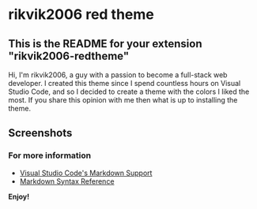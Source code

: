 # rikvik2006 red theme
## This is the README for your extension "rikvik2006-redtheme"

Hi, I'm rikvik2006, a guy with a passion to become a full-stack web developer.
I created this theme since I spend countless hours on Visual Studio Code, and so I decided to create a theme with the colors I liked the most.
If you share this opinion with me then what is up to installing the theme.

## Screenshots



### For more information
* [Visual Studio Code's Markdown Support](http://code.visualstudio.com/docs/languages/markdown)
* [Markdown Syntax Reference](https://help.github.com/articles/markdown-basics/)

**Enjoy!**

